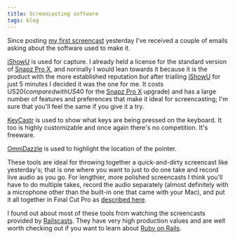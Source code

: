 ```yaml
---
title: Screencasting software
tags: blog
---
```


Since posting [my first screencast](http://typechecked.net/a/about/wincent/weblog/archives/2007/04/noncontiguous_s.php) yesterday I've received a couple of emails asking about the software used to make it.

[iShowU](http://typechecked.net/wiki/iShowU) is used for capture. I already held a license for the standard version of [Snapz Pro X](http://typechecked.net/wiki/Snapz%20Pro%20X), and normally I would lean towards it because it is the product with the more established reputation _but_ after trialling [iShowU](http://typechecked.net/wiki/iShowU) for just 5 minutes I decided it was the one for me. It costs US$20 (compared with US$40 for the [Snapz Pro X](http://typechecked.net/wiki/Snapz%20Pro%20X) upgrade) and has a large number of features and preferences that make it ideal for screencasting; I'm sure that you'll feel the same if you give it a try.

[KeyCastr](http://typechecked.net/wiki/KeyCastr) is used to show what keys are being pressed on the keyboard. It too is highly customizable and once again there's no competition. It's freeware.

[OmniDazzle](http://typechecked.net/wiki/OmniDazzle) is used to highlight the location of the pointer.

These tools are ideal for throwing together a quick-and-dirty screencast like yesterday's; that is one where you want to just to do one take and record live audio as you go. For lengthier, more polished screencasts I think you'll have to do multiple takes, record the audio separately (almost definitely with a microphone other than the built-in one that came with your Mac), and put it all together in Final Cut Pro as [described here](http://rentzsch.com/notes/screencastingWithSnapzProAndFinalCutPro).

I found out about most of these tools from watching the screencasts provided by [Railscasts](http://www.railscasts.com). They have very high production values and are well worth checking out if you want to learn about [Ruby on Rails](http://typechecked.net/wiki/Ruby%20on%20Rails).
